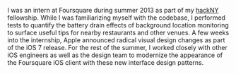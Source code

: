 ---
---

I was an intern at Foursquare during summer 2013 as part of my [hackNY](https://hackny.org) fellowship. While I was familiarizing myself with the codebase, I performed tests to quantify the battery drain effects of background location monitoring to surface useful tips for nearby restaurants and other venues. A few weeks into the internship, Apple announced radical visual design changes as part of the iOS 7 release. For the rest of the summer, I worked closely with other iOS engineers as well as the design team to modernize the appearance of the Foursquare iOS client with these new interface design patterns.

